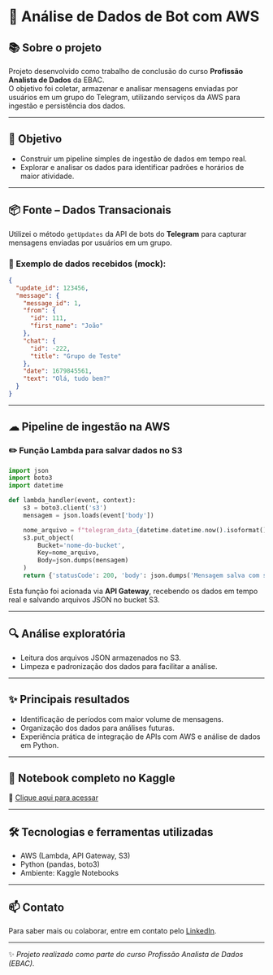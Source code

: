 # 🤖 Análise de Dados de Bot com AWS

## 📚 Sobre o projeto
Projeto desenvolvido como trabalho de conclusão do curso **Profissão Analista de Dados** da EBAC.  
O objetivo foi coletar, armazenar e analisar mensagens enviadas por usuários em um grupo do Telegram, utilizando serviços da AWS para ingestão e persistência dos dados.

---

## 🎯 Objetivo
- Construir um pipeline simples de ingestão de dados em tempo real.
- Explorar e analisar os dados para identificar padrões e horários de maior atividade.

---

## 📦 Fonte – Dados Transacionais
Utilizei o método `getUpdates` da API de bots do **Telegram** para capturar mensagens enviadas por usuários em um grupo.

### 📌 Exemplo de dados recebidos (mock):
```json
{
  "update_id": 123456,
  "message": {
    "message_id": 1,
    "from": {
      "id": 111,
      "first_name": "João"
    },
    "chat": {
      "id": -222,
      "title": "Grupo de Teste"
    },
    "date": 1679845561,
    "text": "Olá, tudo bem?"
  }
}
```

---

## ☁ Pipeline de ingestão na AWS

### ✏️ Função Lambda para salvar dados no S3
```python
import json
import boto3
import datetime

def lambda_handler(event, context):
    s3 = boto3.client('s3')
    mensagem = json.loads(event['body'])

    nome_arquivo = f"telegram_data_{datetime.datetime.now().isoformat()}.json"
    s3.put_object(
        Bucket='nome-do-bucket',
        Key=nome_arquivo,
        Body=json.dumps(mensagem)
    )
    return {'statusCode': 200, 'body': json.dumps('Mensagem salva com sucesso!')}
```

Esta função foi acionada via **API Gateway**, recebendo os dados em tempo real e salvando arquivos JSON no bucket S3.

---

## 🔍 Análise exploratória
- Leitura dos arquivos JSON armazenados no S3.
- Limpeza e padronização dos dados para facilitar a análise.

---

## ✨ Principais resultados
- Identificação de períodos com maior volume de mensagens.
- Organização dos dados para análises futuras.
- Experiência prática de integração de APIs com AWS e análise de dados em Python.

---

## 📎 Notebook completo no Kaggle
🔗 [Clique aqui para acessar](https://www.kaggle.com/code/elisdias/an-lise-de-dados-de-bot-com-aws)

---

## 🛠 Tecnologias e ferramentas utilizadas
- AWS (Lambda, API Gateway, S3)
- Python (pandas, boto3)
- Ambiente: Kaggle Notebooks

---

## 📫 Contato
Para saber mais ou colaborar, entre em contato pelo [LinkedIn](https://www.linkedin.com/in/elisangeladias-dados/).

---

✨ *Projeto realizado como parte do curso Profissão Analista de Dados (EBAC).*

